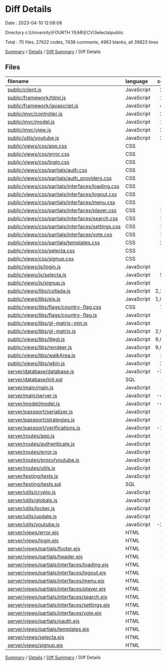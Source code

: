 # Diff Details

Date : 2023-04-10 12:08:08

Directory c:\\University\\FOURTH YEAR\\ECV\\Selecta\\public

Total : 70 files,  27422 codes, 7438 comments, 4963 blanks, all 39823 lines

[Summary](results.md) / [Details](details.md) / [Diff Summary](diff.md) / Diff Details

## Files
| filename | language | code | comment | blank | total |
| :--- | :--- | ---: | ---: | ---: | ---: |
| [public/client.js](/public/client.js) | JavaScript | 214 | 73 | 58 | 345 |
| [public/framework/html.js](/public/framework/html.js) | JavaScript | 162 | 115 | 48 | 325 |
| [public/framework/javascript.js](/public/framework/javascript.js) | JavaScript | 409 | 67 | 122 | 598 |
| [public/mvc/controller.js](/public/mvc/controller.js) | JavaScript | 296 | 70 | 81 | 447 |
| [public/mvc/model.js](/public/mvc/model.js) | JavaScript | 164 | 47 | 51 | 262 |
| [public/mvc/view.js](/public/mvc/view.js) | JavaScript | 217 | 72 | 77 | 366 |
| [public/utils/youtube.js](/public/utils/youtube.js) | JavaScript | 317 | 41 | 47 | 405 |
| [public/views/css/app.css](/public/views/css/app.css) | CSS | 52 | 4 | 10 | 66 |
| [public/views/css/error.css](/public/views/css/error.css) | CSS | 53 | 0 | 8 | 61 |
| [public/views/css/login.css](/public/views/css/login.css) | CSS | 40 | 1 | 5 | 46 |
| [public/views/css/partials/auth.css](/public/views/css/partials/auth.css) | CSS | 87 | 3 | 12 | 102 |
| [public/views/css/partials/auth_providers.css](/public/views/css/partials/auth_providers.css) | CSS | 52 | 1 | 9 | 62 |
| [public/views/css/partials/interfaces/loading.css](/public/views/css/partials/interfaces/loading.css) | CSS | 46 | 1 | 6 | 53 |
| [public/views/css/partials/interfaces/logout.css](/public/views/css/partials/interfaces/logout.css) | CSS | 30 | 1 | 3 | 34 |
| [public/views/css/partials/interfaces/menu.css](/public/views/css/partials/interfaces/menu.css) | CSS | 31 | 1 | 5 | 37 |
| [public/views/css/partials/interfaces/player.css](/public/views/css/partials/interfaces/player.css) | CSS | 174 | 4 | 27 | 205 |
| [public/views/css/partials/interfaces/search.css](/public/views/css/partials/interfaces/search.css) | CSS | 145 | 1 | 19 | 165 |
| [public/views/css/partials/interfaces/settings.css](/public/views/css/partials/interfaces/settings.css) | CSS | 153 | 6 | 25 | 184 |
| [public/views/css/partials/interfaces/vote.css](/public/views/css/partials/interfaces/vote.css) | CSS | 145 | 1 | 19 | 165 |
| [public/views/css/partials/templates.css](/public/views/css/partials/templates.css) | CSS | 273 | 9 | 57 | 339 |
| [public/views/css/selecta.css](/public/views/css/selecta.css) | CSS | 89 | 4 | 12 | 105 |
| [public/views/css/signup.css](/public/views/css/signup.css) | CSS | 40 | 1 | 5 | 46 |
| [public/views/js/login.js](/public/views/js/login.js) | JavaScript | 15 | 2 | 5 | 22 |
| [public/views/js/selecta.js](/public/views/js/selecta.js) | JavaScript | 515 | 174 | 166 | 855 |
| [public/views/js/signup.js](/public/views/js/signup.js) | JavaScript | 17 | 2 | 5 | 24 |
| [public/views/libs/collada.js](/public/views/libs/collada.js) | JavaScript | 2,387 | 259 | 466 | 3,112 |
| [public/views/libs/ejs.js](/public/views/libs/ejs.js) | JavaScript | 1,052 | 499 | 170 | 1,721 |
| [public/views/libs/flags/country-flag.css](/public/views/libs/flags/country-flag.css) | CSS | 725 | 3 | 241 | 969 |
| [public/views/libs/flags/country-flag.js](/public/views/libs/flags/country-flag.js) | JavaScript | 88 | 74 | 22 | 184 |
| [public/views/libs/gl-matrix-min.js](/public/views/libs/gl-matrix-min.js) | JavaScript | 1 | 27 | 0 | 28 |
| [public/views/libs/gl-matrix.js](/public/views/libs/gl-matrix.js) | JavaScript | 2,079 | 1,819 | 418 | 4,316 |
| [public/views/libs/litegl.js](/public/views/libs/litegl.js) | JavaScript | 9,863 | 2,997 | 1,792 | 14,652 |
| [public/views/libs/rendeer.js](/public/views/libs/rendeer.js) | JavaScript | 9,877 | 1,540 | 1,700 | 13,117 |
| [public/views/libs/walkArea.js](/public/views/libs/walkArea.js) | JavaScript | 129 | 6 | 22 | 157 |
| [public/views/libs/wbin.js](/public/views/libs/wbin.js) | JavaScript | 297 | 135 | 67 | 499 |
| [server/database/database.js](/server/database/database.js) | JavaScript | -309 | -77 | -71 | -457 |
| [server/database/init.sql](/server/database/init.sql) | SQL | -42 | -5 | -13 | -60 |
| [server/main/main.js](/server/main/main.js) | JavaScript | -71 | -37 | -38 | -146 |
| [server/main/server.js](/server/main/server.js) | JavaScript | -498 | -161 | -156 | -815 |
| [server/model/model.js](/server/model/model.js) | JavaScript | -434 | -60 | -103 | -597 |
| [server/passport/serializer.js](/server/passport/serializer.js) | JavaScript | -11 | -8 | -7 | -26 |
| [server/passport/strategies.js](/server/passport/strategies.js) | JavaScript | -69 | -20 | -18 | -107 |
| [server/passport/verifications.js](/server/passport/verifications.js) | JavaScript | -183 | -37 | -38 | -258 |
| [server/routes/app.js](/server/routes/app.js) | JavaScript | -23 | -4 | -8 | -35 |
| [server/routes/authenticate.js](/server/routes/authenticate.js) | JavaScript | -64 | -11 | -17 | -92 |
| [server/routes/error.js](/server/routes/error.js) | JavaScript | -24 | -11 | -12 | -47 |
| [server/routes/proxy/youtube.js](/server/routes/proxy/youtube.js) | JavaScript | -21 | -9 | -8 | -38 |
| [server/routes/utils.js](/server/routes/utils.js) | JavaScript | -84 | -5 | -18 | -107 |
| [server/testing/tests.js](/server/testing/tests.js) | JavaScript | -32 | -7 | -11 | -50 |
| [server/testing/tests.sql](/server/testing/tests.sql) | SQL | -69 | -13 | -50 | -132 |
| [server/utils/crypto.js](/server/utils/crypto.js) | JavaScript | -34 | -2 | -7 | -43 |
| [server/utils/globals.js](/server/utils/globals.js) | JavaScript | -24 | -8 | -8 | -40 |
| [server/utils/locker.js](/server/utils/locker.js) | JavaScript | -53 | -11 | -15 | -79 |
| [server/utils/update.js](/server/utils/update.js) | JavaScript | -28 | -12 | -11 | -51 |
| [server/utils/youtube.js](/server/utils/youtube.js) | JavaScript | -290 | -60 | -61 | -411 |
| [server/views/error.ejs](/server/views/error.ejs) | HTML | -23 | -2 | -6 | -31 |
| [server/views/login.ejs](/server/views/login.ejs) | HTML | -32 | -4 | -15 | -51 |
| [server/views/partials/footer.ejs](/server/views/partials/footer.ejs) | HTML | -46 | -4 | -14 | -64 |
| [server/views/partials/header.ejs](/server/views/partials/header.ejs) | HTML | -34 | -6 | -19 | -59 |
| [server/views/partials/interfaces/loading.ejs](/server/views/partials/interfaces/loading.ejs) | HTML | -9 | 0 | 0 | -9 |
| [server/views/partials/interfaces/logout.ejs](/server/views/partials/interfaces/logout.ejs) | HTML | -5 | 0 | -1 | -6 |
| [server/views/partials/interfaces/menu.ejs](/server/views/partials/interfaces/menu.ejs) | HTML | -24 | -10 | -11 | -45 |
| [server/views/partials/interfaces/player.ejs](/server/views/partials/interfaces/player.ejs) | HTML | -30 | 0 | 0 | -30 |
| [server/views/partials/interfaces/search.ejs](/server/views/partials/interfaces/search.ejs) | HTML | -20 | -4 | -8 | -32 |
| [server/views/partials/interfaces/settings.ejs](/server/views/partials/interfaces/settings.ejs) | HTML | -58 | -5 | -7 | -70 |
| [server/views/partials/interfaces/vote.ejs](/server/views/partials/interfaces/vote.ejs) | HTML | -20 | -4 | -6 | -30 |
| [server/views/partials/oauth.ejs](/server/views/partials/oauth.ejs) | HTML | -18 | -7 | -9 | -34 |
| [server/views/partials/templates.ejs](/server/views/partials/templates.ejs) | HTML | -69 | -1 | -10 | -80 |
| [server/views/selecta.ejs](/server/views/selecta.ejs) | HTML | -23 | -13 | -24 | -60 |
| [server/views/signup.ejs](/server/views/signup.ejs) | HTML | -38 | -4 | -17 | -59 |

[Summary](results.md) / [Details](details.md) / [Diff Summary](diff.md) / Diff Details